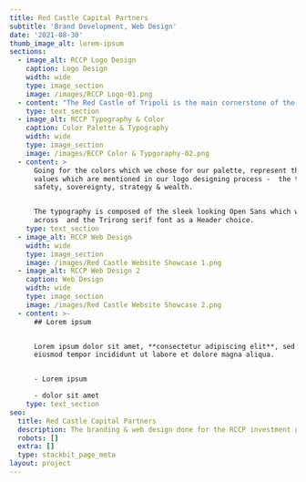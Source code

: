 ```yaml
---
title: Red Castle Capital Partners
subtitle: 'Brand Development, Web Design'
date: '2021-08-30'
thumb_image_alt: lorem-ipsum
sections:
  - image_alt: RCCP Logo Design
    caption: Logo Design
    width: wide
    type: image_section
    image: /images/RCCP Logo-01.png
  - content: "The Red Castle of Tripoli is the main cornerstone of the brand identity which I developed. The logo is made out of de-constructed minimalist\r\nrendering of the castle tower, with the symbolic window opening on it. As a core logo piece, we pick out the top right corner. \n\nThe castle element is also used in sense that it represents trust, safety, sovereignty, strategy and wealth - the values which the brand stands for.\n"
    type: text_section
  - image_alt: RCCP Typography & Color
    caption: Color Palette & Typography
    width: wide
    type: image_section
    image: /images/RCCP Color & Typgoraphy-02.png
  - content: >
      Going for the colors which we chose for our palette, represent the same
      values which are mentioned in our logo designing process -  the trust,
      safety, sovereignty, strategy & wealth. 


      The typography is composed of the sleek looking Open Sans which we use
      across  and the Trirong serif font as a Header choice.
    type: text_section
  - image_alt: RCCP Web Design
    width: wide
    type: image_section
    image: /images/Red Castle Website Showcase 1.png
  - image_alt: RCCP Web Design 2
    caption: Web Design
    width: wide
    type: image_section
    image: /images/Red Castle Website Showcase 2.png
  - content: >-
      ## Lorem ipsum


      Lorem ipsum dolor sit amet, **consectetur adipiscing elit**, sed do
      eiusmod tempor incididunt ut labore et dolore magna aliqua.


      - Lorem ipsum

      - dolor sit amet
    type: text_section
seo:
  title: Red Castle Capital Partners
  description: The branding & web design done for the RCCP investment group
  robots: []
  extra: []
  type: stackbit_page_meta
layout: project
---
```

